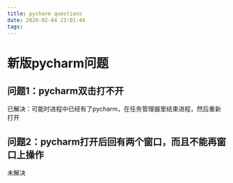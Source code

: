 ```yaml
---
title: pycharm questions
date: 2020-02-04 23:01:44
tags:
---
```


# 新版pycharm问题

## 问题1：pycharm双击打不开
已解决：可能时进程中已经有了pycharm，在任务管理器里结束进程，然后重新打开
## 问题2：pycharm打开后回有两个窗口，而且不能再窗口上操作
未解决